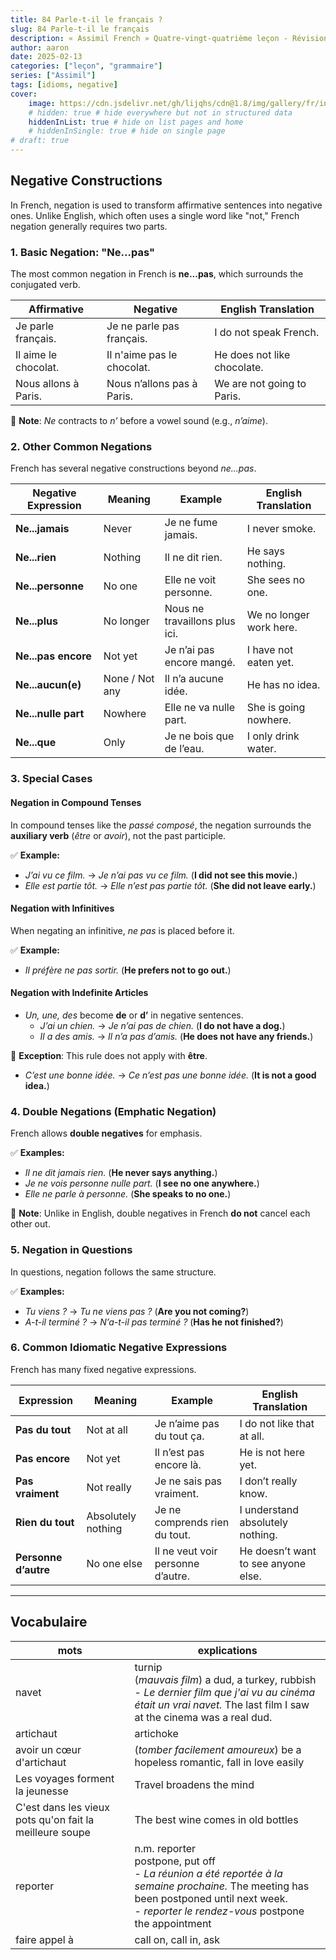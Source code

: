 ```yaml
---
title: 84 Parle-t-il le français ?
slug: 84 Parle-t-il le français
description: « Assimil French » Quatre-vingt-quatrième leçon - Révision
author: aaron
date: 2025-02-13
categories: ["leçon", "grammaire"]
series: ["Assimil"]
tags: [idioms, negative]
cover: 
    image: https://cdn.jsdelivr.net/gh/lijqhs/cdn@1.8/img/gallery/fr/inha-bae-e1EfrTVeEZs-unsplash.jpg
    # hidden: true # hide everywhere but not in structured data
    hiddenInList: true # hide on list pages and home
    # hiddenInSingle: true # hide on single page
# draft: true
---
```


## Negative Constructions

In French, negation is used to transform affirmative sentences into negative ones. Unlike English, which often uses a single word like "not," French negation generally requires two parts. 


### **1. Basic Negation: "Ne...pas"**
The most common negation in French is **ne...pas**, which surrounds the conjugated verb.

| Affirmative | Negative | English Translation |
|-------------|---------|---------------------|
| Je parle français. | Je ne parle pas français. | I do not speak French. |
| Il aime le chocolat. | Il n'aime pas le chocolat. | He does not like chocolate. |
| Nous allons à Paris. | Nous n’allons pas à Paris. | We are not going to Paris. |

🔹 **Note**: *Ne* contracts to *n’* before a vowel sound (e.g., *n’aime*).

### **2. Other Common Negations**
French has several negative constructions beyond *ne...pas*.

| Negative Expression | Meaning | Example | English Translation |
|--------------------|---------|---------|---------------------|
| **Ne...jamais** | Never | Je ne fume jamais. | I never smoke. |
| **Ne...rien** | Nothing | Il ne dit rien. | He says nothing. |
| **Ne...personne** | No one | Elle ne voit personne. | She sees no one. |
| **Ne...plus** | No longer | Nous ne travaillons plus ici. | We no longer work here. |
| **Ne...pas encore** | Not yet | Je n’ai pas encore mangé. | I have not eaten yet. |
| **Ne...aucun(e)** | None / Not any | Il n’a aucune idée. | He has no idea. |
| **Ne...nulle part** | Nowhere | Elle ne va nulle part. | She is going nowhere. |
| **Ne...que** | Only | Je ne bois que de l’eau. | I only drink water. |

### **3. Special Cases**
#### **Negation in Compound Tenses**
In compound tenses like the *passé composé*, the negation surrounds the **auxiliary verb** (*être* or *avoir*), not the past participle.

✅ **Example:**
- *J’ai vu ce film.* → *Je n’ai pas vu ce film.* (**I did not see this movie.**)
- *Elle est partie tôt.* → *Elle n’est pas partie tôt.* (**She did not leave early.**)

#### **Negation with Infinitives**
When negating an infinitive, *ne pas* is placed before it.

✅ **Example:**
- *Il préfère ne pas sortir.* (**He prefers not to go out.**)

#### **Negation with Indefinite Articles**
- *Un, une, des* become **de** or **d’** in negative sentences.
  - *J’ai un chien.* → *Je n’ai pas de chien.* (**I do not have a dog.**)
  - *Il a des amis.* → *Il n’a pas d’amis.* (**He does not have any friends.**)

🔹 **Exception**: This rule does not apply with **être**.
  - *C’est une bonne idée.* → *Ce n’est pas une bonne idée.* (**It is not a good idea.**)


### **4. Double Negations (Emphatic Negation)**
French allows **double negatives** for emphasis.

✅ **Examples:**
- *Il ne dit jamais rien.* (**He never says anything.**)
- *Je ne vois personne nulle part.* (**I see no one anywhere.**)
- *Elle ne parle à personne.* (**She speaks to no one.**)

🔹 **Note**: Unlike in English, double negatives in French **do not** cancel each other out.


### **5. Negation in Questions**
In questions, negation follows the same structure.

✅ **Examples:**
- *Tu viens ?* → *Tu ne viens pas ?* (**Are you not coming?**)
- *A-t-il terminé ?* → *N’a-t-il pas terminé ?* (**Has he not finished?**)


### **6. Common Idiomatic Negative Expressions**
French has many fixed negative expressions.

| Expression | Meaning | Example | English Translation |
|------------|---------|---------|---------------------|
| **Pas du tout** | Not at all | Je n’aime pas du tout ça. | I do not like that at all. |
| **Pas encore** | Not yet | Il n’est pas encore là. | He is not here yet. |
| **Pas vraiment** | Not really | Je ne sais pas vraiment. | I don’t really know. |
| **Rien du tout** | Absolutely nothing | Je ne comprends rien du tout. | I understand absolutely nothing. |
| **Personne d’autre** | No one else | Il ne veut voir personne d’autre. | He doesn’t want to see anyone else. |



---



## Vocabulaire

| mots | explications |
| ---- | ---- | 
| navet | turnip </br> (*mauvais film*) a dud, a turkey, rubbish </br> - *Le dernier film que j'ai vu au cinéma était un vrai navet.* The last film I saw at the cinema was a real dud. |
| artichaut | artichoke | 
| avoir un cœur d'artichaut | (*tomber facilement amoureux*) be a hopeless romantic, fall in love easily |
| Les voyages forment la jeunesse | Travel broadens the mind |
| C'est dans les vieux pots qu'on fait la meilleure soupe | The best wine comes in old bottles |
| reporter | n.m. reporter </br> postpone, put off </br> - *La réunion a été reportée à la semaine prochaine.* The meeting has been postponed until next week. </br> - *reporter le rendez-vous* postpone the appointment |
| faire appel à | call on, call in, ask |
